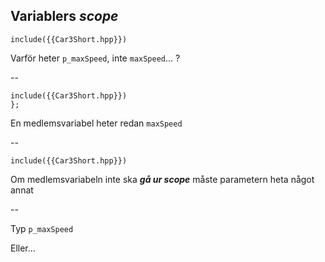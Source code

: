 ## Variablers *scope*

<!-- .slide: data-transition="slide-in fade" -->

```cpp[6]
include({{Car3Short.hpp}})
```

Varför heter `p_maxSpeed`, inte `maxSpeed`... ?

--
<!-- .slide: data-transition="fade" -->

```cpp[4,8]
include({{Car3Short.hpp}})
};
```

En medlemsvariabel heter redan `maxSpeed`

--
<!-- .slide: data-transition="fade slide-out" -->

```cpp[4,6,8]
include({{Car3Short.hpp}})
```
Om medlemsvariabeln inte ska ***gå ur scope*** måste parametern heta något annat

--

Typ `p_maxSpeed`

Eller...
<!-- .element: class="fragment" -->
